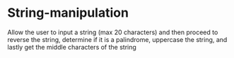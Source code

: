 # String-manipulation
Allow the user to input a string (max 20 characters) and then proceed to reverse the string, determine if it is a palindrome,  uppercase the string, and lastly get the middle characters of the string
